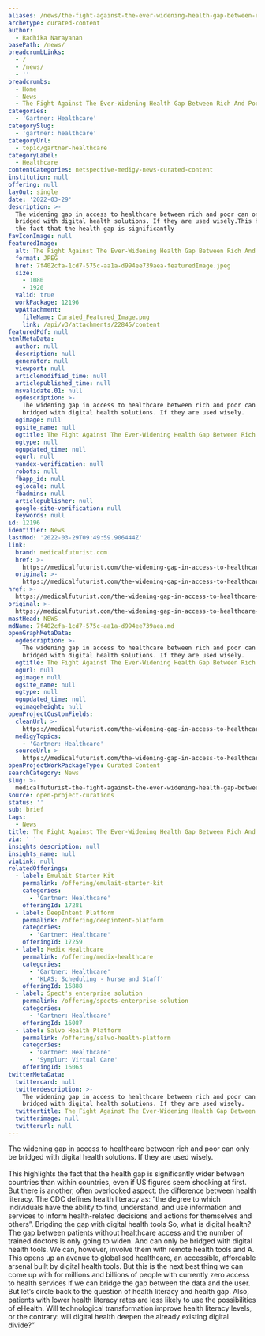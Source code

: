 ```yaml
---
aliases: /news/the-fight-against-the-ever-widening-health-gap-between-rich-and-poor
archetype: curated-content
author:
  - Radhika Narayanan
basePath: /news/
breadcrumbLinks:
  - /
  - /news/
  - ''
breadcrumbs:
  - Home
  - News
  - The Fight Against The Ever-Widening Health Gap Between Rich And Poor
categories:
  - 'Gartner: Healthcare'
categorySlug:
  - 'gartner: healthcare'
categoryUrl:
  - topic/gartner-healthcare
categoryLabel:
  - Healthcare
contentCategories: netspective-medigy-news-curated-content
institution: null
offering: null
layOut: single
date: '2022-03-29'
description: >-
  The widening gap in access to healthcare between rich and poor can only be
  bridged with digital health solutions. If they are used wisely.This highlights
  the fact that the health gap is significantly 
favIconImage: null
featuredImage:
  alt: The Fight Against The Ever-Widening Health Gap Between Rich And Poor
  format: JPEG
  href: 7f402cfa-1cd7-575c-aa1a-d994ee739aea-featuredImage.jpeg
  size:
    - 1080
    - 1920
  valid: true
  workPackage: 12196
  wpAttachment:
    fileName: Curated_Featured_Image.png
    link: /api/v3/attachments/22845/content
featuredPdf: null
htmlMetaData:
  author: null
  description: null
  generator: null
  viewport: null
  articlemodified_time: null
  articlepublished_time: null
  msvalidate.01: null
  ogdescription: >-
    The widening gap in access to healthcare between rich and poor can only be
    bridged with digital health solutions. If they are used wisely.
  ogimage: null
  ogsite_name: null
  ogtitle: The Fight Against The Ever-Widening Health Gap Between Rich And Poor
  ogtype: null
  ogupdated_time: null
  ogurl: null
  yandex-verification: null
  robots: null
  fbapp_id: null
  oglocale: null
  fbadmins: null
  articlepublisher: null
  google-site-verification: null
  keywords: null
id: 12196
identifier: News
lastMod: '2022-03-29T09:49:59.906444Z'
link:
  brand: medicalfuturist.com
  href: >-
    https://medicalfuturist.com/the-widening-gap-in-access-to-healthcare-between-rich-and-poor-can-only-be-bridged-with-digital-health-solutions-if-they-are-used-wisely/
  original: >-
    https://medicalfuturist.com/the-widening-gap-in-access-to-healthcare-between-rich-and-poor-can-only-be-bridged-with-digital-health-solutions-if-they-are-used-wisely
href: >-
  https://medicalfuturist.com/the-widening-gap-in-access-to-healthcare-between-rich-and-poor-can-only-be-bridged-with-digital-health-solutions-if-they-are-used-wisely/
original: >-
  https://medicalfuturist.com/the-widening-gap-in-access-to-healthcare-between-rich-and-poor-can-only-be-bridged-with-digital-health-solutions-if-they-are-used-wisely
mastHead: NEWS
mdName: 7f402cfa-1cd7-575c-aa1a-d994ee739aea.md
openGraphMetaData:
  ogdescription: >-
    The widening gap in access to healthcare between rich and poor can only be
    bridged with digital health solutions. If they are used wisely.
  ogtitle: The Fight Against The Ever-Widening Health Gap Between Rich And Poor
  ogurl: null
  ogimage: null
  ogsite_name: null
  ogtype: null
  ogupdated_time: null
  ogimageheight: null
openProjectCustomFields:
  cleanUrl: >-
    https://medicalfuturist.com/the-widening-gap-in-access-to-healthcare-between-rich-and-poor-can-only-be-bridged-with-digital-health-solutions-if-they-are-used-wisely/
  medigyTopics:
    - 'Gartner: Healthcare'
  sourceUrl: >-
    https://medicalfuturist.com/the-widening-gap-in-access-to-healthcare-between-rich-and-poor-can-only-be-bridged-with-digital-health-solutions-if-they-are-used-wisely
openProjectWorkPackageType: Curated Content
searchCategory: News
slug: >-
  medicalfuturist-the-fight-against-the-ever-widening-health-gap-between-rich-and-poor
source: open-project-curations
status: ''
sub: brief
tags:
  - News
title: The Fight Against The Ever-Widening Health Gap Between Rich And Poor
via: ' '
insights_description: null
insights_name: null
viaLink: null
relatedOfferings:
  - label: Emulait Starter Kit
    permalink: /offering/emulait-starter-kit
    categories:
      - 'Gartner: Healthcare'
    offeringId: 17281
  - label: DeepIntent Platform
    permalink: /offering/deepintent-platform
    categories:
      - 'Gartner: Healthcare'
    offeringId: 17259
  - label: Medix Healthcare
    permalink: /offering/medix-healthcare
    categories:
      - 'Gartner: Healthcare'
      - 'KLAS: Scheduling - Nurse and Staff'
    offeringId: 16888
  - label: Spect's enterprise solution
    permalink: /offering/spects-enterprise-solution
    categories:
      - 'Gartner: Healthcare'
    offeringId: 16087
  - label: Salvo Health Platform
    permalink: /offering/salvo-health-platform
    categories:
      - 'Gartner: Healthcare'
      - 'Symplur: Virtual Care'
    offeringId: 16063
twitterMetaData:
  twittercard: null
  twitterdescription: >-
    The widening gap in access to healthcare between rich and poor can only be
    bridged with digital health solutions. If they are used wisely.
  twittertitle: The Fight Against The Ever-Widening Health Gap Between Rich And Poor
  twitterimage: null
  twitterurl: null
---
```

<p>The widening gap in access to healthcare between rich and poor can only be bridged with digital health solutions. If they are used wisely.<br><br>This highlights the fact that the health gap is significantly wider between countries than within countries, even if US figures seem shocking at first.
But there is another, often overlooked aspect: the difference between health literacy.
The CDC defines health literacy as: “the degree to which individuals have the ability to find, understand, and use information and services to inform health-related decisions and actions for themselves and others”.
Brigding the gap with digital health tools
So, what is digital health?
The gap between patients without healthcare access and the number of trained doctors is only going to widen.
And can only be bridged with digital health tools.
We can, however, involve them with remote health tools and A.
This opens up an avenue to globalised healthcare, an accessible, affordable arsenal built by digital health tools.
But this is the next best thing we can come up with for millions and billions of people with currently zero access to health services if we can bridge the gap between the data and the user.
But let’s circle back to the question of health literacy and health gap.
Also, patients with lower health literacy rates are less likely to use the possibilities of eHealth.
Will technological transformation improve health literacy levels, or the contrary: will digital health deepen the already existing digital divide?”</p>